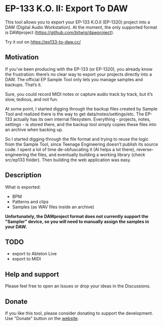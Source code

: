 # EP-133 K.O. II: Export To DAW

This tool allows you to export your EP-133 K.O.II (EP-1320) project into a DAW (Digital Audio Workstation).
At the moment, the only supported format is DAWproject (https://github.com/bitwig/dawproject).

Try it out on https://ep133-to-daw.cc/

## Motivation

If you’ve been producing with the EP-133 (or EP-1320), you already know the frustration: there’s no clear way to export your projects directly into a DAW.
The official EP Sample Tool only lets you manage samples and backups. That’s it.

Sure, you could record MIDI notes or capture audio track by track, but it’s slow, tedious, and not fun.

At some point, I started digging through the backup files created by Sample Tool and realized there is the way to get data/notes/settings/etc. The EP-133 actually has its own internal filesystem. Everything - projects, notes, settings - is stored there, and the backup tool simply copies these files into an archive when backing up.

So I started digging through the file format and trying to reuse the logic from the Sample Tool, since Teenage Engineering doesn’t publish its source code.
I spent a lot of time de-obfuscating it (AI helps a lot there), reverse-engineering the files, and eventually building a working library (check src/ep133 folder).
Then building the web application was easy.

## Description

What is exported:

- BPM
- Patterns and clips
- Samples (as WAV files inside an archive)

**Unfortunately, the DAWproject format does not currently support the "Sampler" device, so you will need to manually assign the samples in your DAW.**

## TODO
- export to Ableton Live
- export to MIDI


## Help and support

Please feel free to open an Issues or drop your ideas in the Discussions.


## Donate

If you like this tool, please consider donating to support the development.
Use "Donate" button on the [website](https://ep133-to-daw.cc/).
